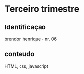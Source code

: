 # Terceiro trimestre

## Identificação
brendon henrique - nr. 06

## conteudo
HTML, css, javascript
